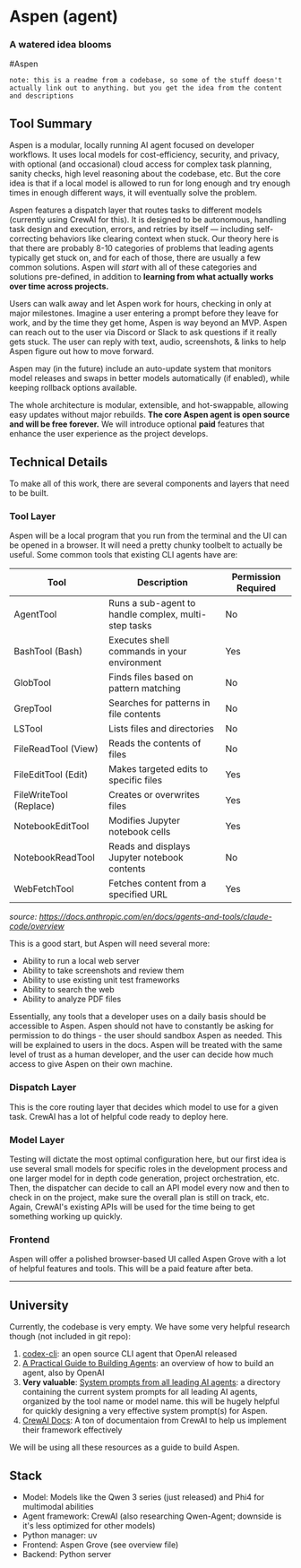 # Aspen (agent)
### A watered idea blooms

#Aspen

`note: this is a readme from a codebase, so some of the stuff doesn't actually link out to anything. but you get the idea from the content and descriptions`

## Tool Summary
Aspen is a modular, locally running AI agent focused on developer workflows. It uses local models for cost-efficiency, security, and privacy, with optional (and occasional) cloud access for complex task planning, sanity checks, high level reasoning about the codebase, etc. But the core idea is that if a local model is allowed to run for long enough and try enough times in enough different ways, it will eventually solve the problem.

Aspen features a dispatch layer that routes tasks to different models (currently using CrewAI for this). It is designed to be autonomous, handling task design and execution, errors, and retries by itself — including self-correcting behaviors like clearing context when stuck. Our theory here is that there are probably 8-10 categories of problems that leading agents typically get stuck on, and for each of those, there are usually a few common solutions. Aspen will *start* with all of these categories and solutions pre-defined, in addition to **learning from what actually works over time across projects.**

Users can walk away and let Aspen work for hours, checking in only at major milestones. Imagine a user entering a prompt before they leave for work, and by the time they get home, Aspen is way beyond an MVP. Aspen can reach out to the user via Discord or Slack to ask questions if it really gets stuck. The user can reply with text, audio, screenshots, & links to help Aspen figure out how to move forward.

Aspen may (in the future) include an auto-update system that monitors model releases and swaps in better models automatically (if enabled), while keeping rollback options available.

The whole architecture is modular, extensible, and hot-swappable, allowing easy updates without major rebuilds. **The core Aspen agent is open source and will be free forever.** We will introduce optional **paid** features that enhance the user experience as the project develops.

## Technical Details
To make all of this work, there are several components and layers that need to be built.

### Tool Layer
Aspen will be a local program that you run from the terminal and the UI can be opened in a browser. It will need a pretty chunky toolbelt to actually be useful. Some common tools that existing CLI agents have are:

| Tool                | Description                                           | Permission Required |
|---------------------|-------------------------------------------------------|---------------------|
| AgentTool           | Runs a sub-agent to handle complex, multi-step tasks   | No                  |
| BashTool (Bash)     | Executes shell commands in your environment            | Yes                 |
| GlobTool            | Finds files based on pattern matching                  | No                  |
| GrepTool            | Searches for patterns in file contents                 | No                  |
| LSTool              | Lists files and directories                            | No                  |
| FileReadTool (View) | Reads the contents of files                            | No                  |
| FileEditTool (Edit) | Makes targeted edits to specific files                 | Yes                 |
| FileWriteTool (Replace) | Creates or overwrites files                      | Yes                 |
| NotebookEditTool    | Modifies Jupyter notebook cells                        | Yes                 |
| NotebookReadTool    | Reads and displays Jupyter notebook contents           | No                  |
| WebFetchTool        | Fetches content from a specified URL                   | Yes                 |

*source: https://docs.anthropic.com/en/docs/agents-and-tools/claude-code/overview*

This is a good start, but Aspen will need several more:
- Ability to run a local web server
- Ability to take screenshots and review them
- Ability to use existing unit test frameworks
- Ability to search the web
- Ability to analyze PDF files

Essentially, any tools that a developer uses on a daily basis should be accessible to Aspen. Aspen should not have to constantly be asking for permission to do things - the user should sandbox Aspen as needed. This will be explained to users in the docs. Aspen will be treated with the same level of trust as a human developer, and the user can decide how much access to give Aspen on their own machine.

### Dispatch Layer
This is the core routing layer that decides which model to use for a given task. CrewAI has a lot of helpful code ready to deploy here.

### Model Layer
Testing will dictate the most optimal configuration here, but our first idea is use several small models for specific roles in the development process and one larger model for in depth code generation, project orchestration, etc. Then, the dispatcher can decide to call an API model every now and then to check in on the project, make sure the overall plan is still on track, etc. Again, CrewAI's existing APIs will be used for the time being to get something working up quickly.

### Frontend
Aspen will offer a polished browser-based UI called Aspen Grove with a lot of helpful features and tools. This will be a paid feature after beta.

---

## University
Currently, the codebase is very empty. We have some very helpful research though (not included in git repo):

1. [codex-cli](university/codex): an open source CLI agent that OpenAI released
2. [A Practical Guide to Building Agents](university/practical-guide-to-building-agents.md): an overview of how to build an agent, also by OpenAI
3. **Very valuable**: [System prompts from all leading AI agents](university/system-prompts-and-models-of-ai-tools): a directory containing the current system prompts for all leading AI agents, organized by the tool name or model name. this will be hugely helpful for quickly designing a very effective system prompt(s) for Aspen.
5. [CrewAI Docs](university/crewai-docs): A ton of documentaion from CrewAI to help us implement their framework effectively

We will be using all these resources as a guide to build Aspen.

## Stack
- Model: Models like the Qwen 3 series (just released) and Phi4 for multimodal abilities
- Agent framework: CrewAI (also researching Qwen-Agent; downside is it's less optimized for other models)
- Python manager: uv
- Frontend: Aspen Grove (see overview file)
- Backend: Python server